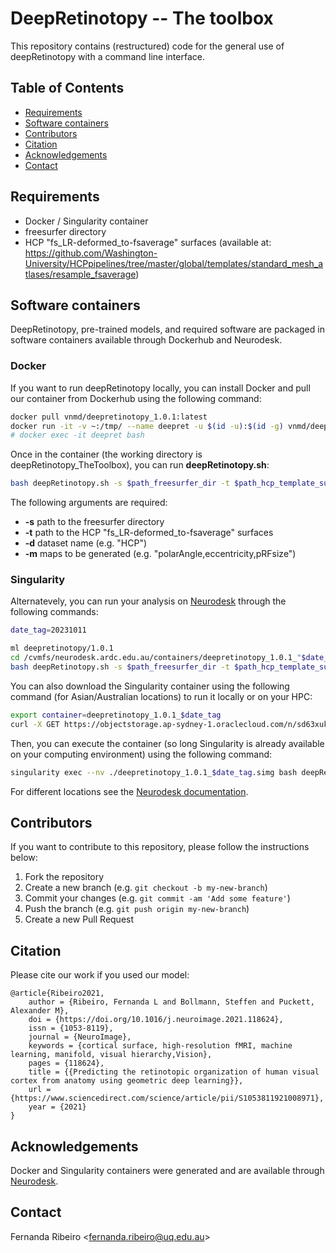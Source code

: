 # DeepRetinotopy -- The toolbox
This repository contains (restructured) code for the general use of deepRetinotopy with a command line interface.

## Table of Contents
* [Requirements](#installation-and-requirements)
* [Software containers](#software-containers)
* [Contributors](#contributors)
* [Citation](#citation)
* [Acknowledgements](#acknowledgements)
* [Contact](#contact)

## Requirements 

- Docker / Singularity container
- freesurfer directory
- HCP "fs_LR-deformed_to-fsaverage" surfaces (available at: https://github.com/Washington-University/HCPpipelines/tree/master/global/templates/standard_mesh_atlases/resample_fsaverage)

## Software containers
DeepRetinotopy, pre-trained models, and required software are packaged in software containers available through Dockerhub and Neurodesk.

### Docker
If you want to run deepRetinotopy locally, you can install Docker and pull our container from Dockerhub using the following command:

```bash
docker pull vnmd/deepretinotopy_1.0.1:latest
docker run -it -v ~:/tmp/ --name deepret -u $(id -u):$(id -g) vnmd/deepretinotopy_1.0.1:latest
# docker exec -it deepret bash
```

Once in the container (the working directory is deepRetinotopy_TheToolbox), you can run **deepRetinotopy.sh**: 
```bash
bash deepRetinotopy.sh -s $path_freesurfer_dir -t $path_hcp_template_surfaces -d $dataset_name -m $maps
```

The following arguments are required:
- **-s** path to the freesurfer directory
- **-t** path to the HCP "fs_LR-deformed_to-fsaverage" surfaces
- **-d** dataset name (e.g. "HCP")
- **-m** maps to be generated (e.g. "polarAngle,eccentricity,pRFsize")

### Singularity
Alternatevely, you can run your analysis on [Neurodesk]() through the following commands:

```bash
date_tag=20231011
```

```bash
ml deepretinotopy/1.0.1
cd /cvmfs/neurodesk.ardc.edu.au/containers/deepretinotopy_1.0.1_"$date_tag"/deepretinotopy_1.0.1_$date_tag.simg/opt/deepRetinotopy_TheToolbox/
bash deepRetinotopy.sh -s $path_freesurfer_dir -t $path_hcp_template_surfaces -d $dataset_name -m $maps
```

You can also download the Singularity container using the following command (for Asian/Australian locations) to run it locally or on your HPC:

```bash
export container=deepretinotopy_1.0.1_$date_tag
curl -X GET https://objectstorage.ap-sydney-1.oraclecloud.com/n/sd63xuke79z3/b/neurodesk/o/${container}.simg -O
```

Then, you can execute the container (so long Singularity is already available on your computing environment) using the following command:

```bash
singularity exec --nv ./deepretinotopy_1.0.1_$date_tag.simg bash deepRetinotopy.sh -s $path_freesurfer_dir -t $path_hcp_template_surfaces -d $dataset_name -m $maps
```

For different locations see the [Neurodesk documentation](https://www.neurodesk.org/docs/getting-started/neurocontainers/singularity/).

## Contributors
If you want to contribute to this repository, please follow the instructions below:

1. Fork the repository
2. Create a new branch (e.g. `git checkout -b my-new-branch`)
3. Commit your changes (e.g. `git commit -am 'Add some feature'`)
4. Push the branch (e.g. `git push origin my-new-branch`)
5. Create a new Pull Request

## Citation

Please cite our work if you used our model:

	@article{Ribeiro2021,
		author = {Ribeiro, Fernanda L and Bollmann, Steffen and Puckett, Alexander M},
		doi = {https://doi.org/10.1016/j.neuroimage.2021.118624},
		issn = {1053-8119},
		journal = {NeuroImage},
		keywords = {cortical surface, high-resolution fMRI, machine learning, manifold, visual hierarchy,Vision},
		pages = {118624},
		title = {{Predicting the retinotopic organization of human visual cortex from anatomy using geometric deep learning}},
		url = {https://www.sciencedirect.com/science/article/pii/S1053811921008971},
		year = {2021}
	}

## Acknowledgements

Docker and Singularity containers were generated and are available through [Neurodesk](https://www.neurodesk.org/). 

## Contact
Fernanda Ribeiro <[fernanda.ribeiro@uq.edu.au](fernanda.ribeiro@uq.edu.au)>
